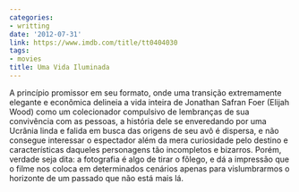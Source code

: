 ```yaml
---
categories:
- writting
date: '2012-07-31'
link: https://www.imdb.com/title/tt0404030
tags:
- movies
title: Uma Vida Iluminada
---
```


A princípio promissor em seu formato, onde uma transição extremamente elegante e econômica delineia a vida inteira de Jonathan Safran Foer (Elijah Wood) como um colecionador compulsivo de lembranças de sua convivência com as pessoas, a história dele se enveredando por uma Ucrânia linda e falida em busca das origens de seu avô é dispersa, e não consegue interessar o espectador além da mera curiosidade pelo destino e características daqueles personagens tão incompletos e bizarros. Porém, verdade seja dita: a fotografia é algo de tirar o fôlego, e dá a impressão que o filme nos coloca em determinados cenários apenas para vislumbrarmos o horizonte de um passado que não está mais lá.

